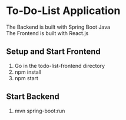 # To-Do-List Application

The Backend is built with Spring Boot Java
<br>
The Frontend is built with React.js


Setup and Start Frontend
---
1. Go in the todo-list-frontend directory
2. npm install
3. npm start

Start Backend
---
1. mvn spring-boot:run
